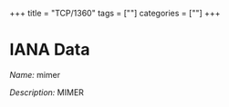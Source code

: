 +++
title = "TCP/1360"
tags = [""]
categories = [""]
+++

# IANA Data

_Name:_ mimer

_Description:_ MIMER

